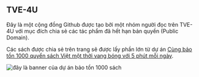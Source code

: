 ## TVE-4U
Đây là một cộng đồng Github được tạo bởi một nhóm người đọc trên TVE-4U với mục đích chia sẻ các tác phẩm đã hết hạn bản quyền (Public Domain).

Các sách được chia sẻ trên trang sẽ được lấy phần lớn từ dự án [Cùng bảo tồn 1000 quyển sách Việt một thời vang bóng với 5 phút mỗi ngày](https://tve-4u.org/threads/cung-bao-ton-1000-quyen-sach-viet-mot-thoi-vang-bong-voi-5-phut-moi-ngay.19321/).

![đây là banner của dự án bảo tồn 1000 sách](https://tve-4u.org/Logo_TVE4U_banner.jpg)

